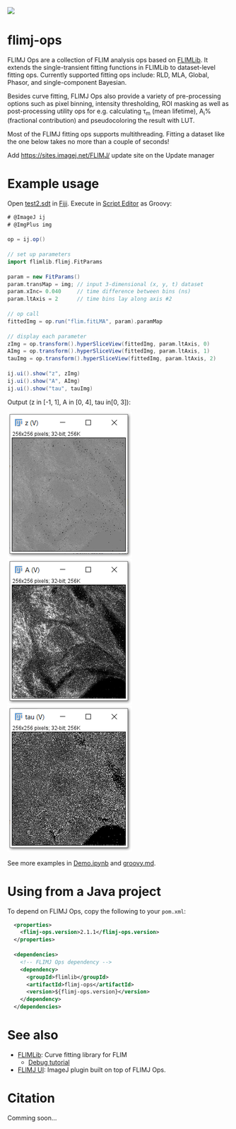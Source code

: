 [![](https://travis-ci.com/flimlib/flimj-ops.svg?branch=master)](https://travis-ci.com/flimlib/flimj-ops)

# flimj-ops

FLIMJ Ops are a collection of FLIM analysis ops based on [FLIMLib](https://github.com/flimlib/flimlib). It extends the single-transient fitting functions in FLIMLib to dataset-level fitting ops. Currently supported fitting ops include: RLD, MLA, Global, Phasor, and single-component Bayesian.

Besides curve fitting, FLIMJ Ops also provide a variety of pre-processing options such as pixel binning, intensity thresholding, ROI masking as well as post-processing utility ops for e.g. calculating τ<sub>m</sub> (mean lifetime), A<sub>i</sub>% (fractional contribution) and pseudocoloring the result with LUT.

Most of the FLIMJ fitting ops supports multithreading. Fitting a dataset like the one below takes no more than a couple of seconds!

Add https://sites.imagej.net/FLIMJ/  update site on the Update manager

# Example usage
Open [test2.sdt](test_files/test2.sdt) in [Fiji](https://fiji.github.io/). Execute in [Script Editor](http://imagej.github.io/Using_the_Script_Editor) as Groovy:

```groovy
# @ImageJ ij
# @ImgPlus img

op = ij.op()

// set up parameters
import flimlib.flimj.FitParams

param = new FitParams()
param.transMap = img; // input 3-dimensional (x, y, t) dataset
param.xInc= 0.040     // time difference between bins (ns)
param.ltAxis = 2      // time bins lay along axis #2

// op call
fittedImg = op.run("flim.fitLMA", param).paramMap

// display each parameter
zImg = op.transform().hyperSliceView(fittedImg, param.ltAxis, 0)
AImg = op.transform().hyperSliceView(fittedImg, param.ltAxis, 1)
tauImg = op.transform().hyperSliceView(fittedImg, param.ltAxis, 2)

ij.ui().show("z", zImg)
ij.ui().show("A", AImg)
ij.ui().show("tau", tauImg)

```

Output (z in [-1, 1], A in [0, 4], tau in[0, 3]):

![example output](images/example%20z.png)![example output](images/example%20A.png)![example output](images/example%20tau.png)

See more examples in [Demo.ipynb](notebooks/Demo.ipynb) and [groovy.md](groovy.md).

# Using from a Java project

To depend on FLIMJ Ops, copy the following to your `pom.xml`:

```xml
  <properties>
    <flimj-ops.version>2.1.1</flimj-ops.version>
  </properties>

  <dependencies>
    <!-- FLIMJ Ops dependency -->
    <dependency>
      <groupId>flimlib</groupId>
      <artifactId>flimj-ops</artifactId>
      <version>${flimj-ops.version}</version>
    </dependency>
  </dependencies>
```

# See also

 - [FLIMLib](https://github.com/flimlib/flimlib): Curve fitting library for FLIM
   - [Debug tutorial](https://github.com/flimlib/flimlib/wiki/Debugging)
 - [FLIMJ UI](https://github.com/flimlib/flimj-ui): ImageJ plugin built on top of FLIMJ Ops.

# Citation

Comming soon...
